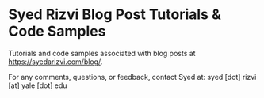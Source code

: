 # Syed Rizvi Blog Post Tutorials & Code Samples

Tutorials and code samples associated with blog posts at https://syedarizvi.com/blog/.

For any comments, questions, or feedback, contact Syed at: syed [dot] rizvi [at] yale [dot] edu
